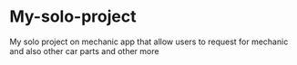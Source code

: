 # My-solo-project
My solo project on mechanic app that allow users to request for mechanic and also other car parts and other more
